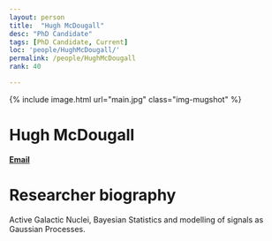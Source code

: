 ```yaml
---
layout: person
title:  "Hugh McDougall"
desc: "PhD Candidate"
tags: [PhD Candidate, Current]
loc: 'people/HughMcDougall/'
permalink: /people/HughMcDougall
rank: 40

---
```

 
{% include image.html url="main.jpg" class="img-mugshot" %}
<div class="text-center" markdown="1">

# Hugh McDougall


[**Email**](mailto:h.mcdougall@uq.edu.au)



</div>
 
# Researcher biography

Active Galactic Nuclei, Bayesian Statistics and modelling of signals as Gaussian Processes.
